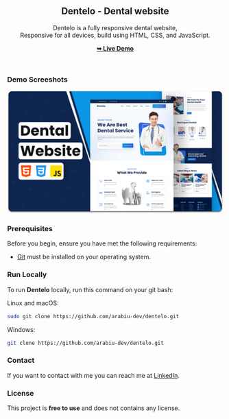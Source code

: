 <div align="center">

  <h2 align="center">Dentelo - Dental website</h2>

Dentelo is a fully responsive dental website, <br />Responsive for all devices, build using HTML, CSS, and JavaScript.

<a href="https://codewithsadee.github.io/dentelo/"><strong>➥ Live Demo</strong></a>

</div>

<br />

### Demo Screeshots

![Dentelo Desktop Demo](./readme-images/desktop.png "Desktop Demo")

### Prerequisites

Before you begin, ensure you have met the following requirements:

- [Git](https://git-scm.com/downloads "Download Git") must be installed on your operating system.

### Run Locally

To run **Dentelo** locally, run this command on your git bash:

Linux and macOS:

```bash
sudo git clone https://github.com/arabiu-dev/dentelo.git
```

Windows:

```bash
git clone https://github.com/arabiu-dev/dentelo.git
```

### Contact

If you want to contact with me you can reach me at [LinkedIn](https://www.twitter.com/https://www.linkedin.com/in/arabiu/).

### License

This project is **free to use** and does not contains any license.
